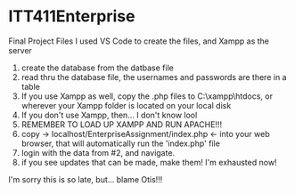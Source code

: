 # ITT411Enterprise
Final Project Files
I used VS Code to create the files, and Xampp as the server

1. create the database from the datbase file
2. read thru the database file, the usernames and passwords are there in a table
3. If you use Xampp as well, copy the .php files to C:\xampp\htdocs, or wherever your Xampp folder is located on your local disk
4. If you don't use Xampp, then... I don't know lool
5. REMEMBER TO LOAD UP XAMPP AND RUN APACHE!!!
6. copy -> localhost/EnterpriseAssignment/index.php <- into your web browser, that will automatically run the 'index.php' file
7. login with the data from #2, and navigate.
8. if you see updates that can be made, make them! I'm exhausted now!

I'm sorry this is so late, but... blame Otis!!! 
